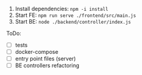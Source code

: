 1. Install dependencies: ```npm -i install```
2. Start FE: ```npm run serve ./frontend/src/main.js```
3. Start BE: ```node ./backend/controller/index.js```

ToDo:
- [ ] tests
- [ ] docker-compose
- [ ] entry point files (server)
- [ ] BE controllers refactoring
